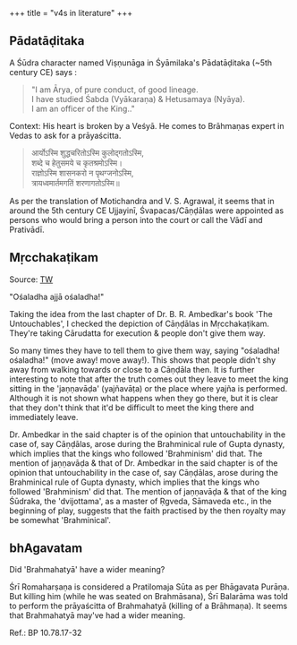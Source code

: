 +++
title = "v4s in literature"
+++

## Pādatāḍitaka
A Śūdra character named Viṣṇunāga in Śyāmilaka's Pādatāḍitaka (~5th century CE) says :

> "I am Ārya, of pure conduct, of good lineage.   
I have studied Śabda (Vyākaraṇa) & Hetusamaya (Nyāya).   
I am an officer of the King.." 

Context: His heart is broken by a Veśyā. He comes to Brāhmaṇas expert in Vedas to ask for a prāyaścitta.

> आर्योऽस्मि शुद्धचरितोऽस्मि कुलोद्गतोऽस्मि,  
शब्दे च हेतुसमये च कृतश्रमोऽस्मि।  
राज्ञोऽस्मि शासनकरो न पृथग्जनोऽस्मि,  
त्रायध्वमार्तमगतिं शरणागतोऽस्मि॥

As per the translation of Motichandra and V. S. Agrawal, it seems that in around the 5th century CE Ujjayinī, Śvapacas/Cāṇḍālas were appointed as persons who would bring a person into the court or call the Vādī and Prativādī.

## Mṛcchakaṭikam
Source: [TW](https://twitter.com/sharmasatyan/status/1380782107438411779)

"Ośaladha ajjā ośaladha!"

Taking the idea from the last chapter of Dr. B. R. Ambedkar's book 'The Untouchables', I checked the depiction of Cāṇḍālas in Mṛcchakaṭikam. They're taking Cārudatta for execution & people don't give them way. 

So many times they have to tell them to give them way, saying "ośaladha! ośaladha!" (move away! move away!). This shows that people didn't shy away from walking towards or close to a Cāṇḍāla then. It is further interesting to note that after the truth comes out they leave to meet the king sitting in the 'jaṇṇavāḍa' (yajñavāṭa) or the place where yajña is performed. Although it is not shown what happens when they go there, but it is clear that they don't think that it'd be difficult to meet the king there and immediately leave.

Dr. Ambedkar in the said chapter is of the opinion that untouchability in the case of, say Cāṇḍālas, arose during the Brahminical rule of Gupta dynasty, which implies that the kings who followed 'Brahminism' did that. The mention of jaṇṇavāḍa & that of Dr. Ambedkar in the said chapter is of the opinion that untouchability in the case of, say Cāṇḍālas, arose during the Brahminical rule of Gupta dynasty, which implies that the kings who followed 'Brahminism' did that. The mention of jaṇṇavāḍa & that of the king Śūdraka, the 'dvijottama', as a master of Ṛgveda, Sāmaveda etc., in the beginning of play, suggests that the faith practised by the then royalty may be somewhat 'Brahminical'.

## bhAgavatam
Did 'Brahmahatyā' have a wider meaning?

Śrī Romaharṣaṇa is considered a Pratilomaja Sūta as per Bhāgavata Purāṇa. But killing him (while he was seated on Brahmāsana), Śrī Balarāma was told to perform the prāyaścitta of Brahmahatyā (killing of a Brāhmaṇa). It seems that Brahmahatyā may've had a wider meaning. 

Ref.: BP 10.78.17-32 

